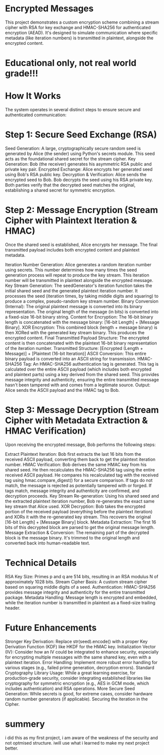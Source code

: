 # Encrypted Messages
This project demonstrates a custom encryption scheme combining a stream cipher with RSA for key exchange and HMAC-SHA256 for authenticated encryption (AEAD). It's designed to simulate communication where specific metadata (like iteration numbers) is transmitted in plaintext, alongside the encrypted content.

# Educational only, not real world grade!!!

# How It Works
The system operates in several distinct steps to ensure secure and authenticated communication:

# Step 1: Secure Seed Exchange (RSA)
Seed Generation: A large, cryptographically secure random seed is generated by Alice (the sender) using Python's secrets module. This seed acts as the foundational shared secret for the stream cipher.
Key Generation: Bob (the receiver) generates his asymmetric RSA public and private key pair.
Encrypted Exchange: Alice encrypts her generated seed using Bob's RSA public key.
Decryption & Verification: Alice sends the encrypted seed to Bob. Bob decrypts the seed using his RSA private key. Both parties verify that the decrypted seed matches the original, establishing a shared secret for symmetric encryption.

# Step 2: Message Encryption (Stream Cipher with Plaintext Iteration & HMAC)
Once the shared seed is established, Alice encrypts her message. The final transmitted payload includes both encrypted content and plaintext metadata.

Iteration Number Generation: Alice generates a random iteration number using secrets. This number determines how many times the seed generation process will repeat to produce the key stream. This iteration number will be transmitted in plaintext alongside the encrypted message.
Key Stream Generation: The seedGenerator's iteration function takes the initial shared seed and the generated plaintext iteration number. It processes the seed (iteration times, by taking middle digits and squaring) to produce a complex, pseudo-random key stream number.
Binary Conversion (Internal):
The original plaintext message is converted into its binary representation.
The original length of the message (in bits) is converted into a fixed-size 16-bit binary string.
Content for Encryption: The 16-bit binary length is concatenated with the message binary: [16-bit Length] + [Message Binary].
XOR Encryption: This combined block (length + message binary) is then XORed with the generated key stream binary. This produces the encrypted content.
Final Transmitted Payload Structure: The encrypted content is then concatenated with the plaintext 16-bit binary representation of the iteration number.
Transmitted Structure: [Encrypted (Length + Message)] + [Plaintext (16-bit Iteration)]
ASCII Conversion: This entire binary payload is converted into an ASCII string for transmission.
HMAC-SHA256 Tag: An HMAC-SHA256 authentication tag is generated. This tag is calculated over the entire ASCII payload (which includes both encrypted and plaintext parts) using a key derived from the shared seed. This provides message integrity and authenticity, ensuring the entire transmitted message hasn't been tampered with and comes from a legitimate source.
Output: Alice sends the ASCII payload and the HMAC tag to Bob.

# Step 3: Message Decryption (Stream Cipher with Metadata Extraction & HMAC Verification)
Upon receiving the encrypted message, Bob performs the following steps:

Extract Plaintext Iteration: Bob first extracts the last 16 bits from the received ASCII payload, converting them back to get the plaintext iteration number.
HMAC Verification: Bob derives the same HMAC key from his shared seed. He then recalculates the HMAC-SHA256 tag using the entire received ASCII payload. He compares his recalculated tag with the received tag using hmac.compare_digest() for a secure comparison.
If tags do not match, the message is rejected as potentially tampered with or forged.
If tags match, message integrity and authenticity are confirmed, and decryption proceeds.
Key Stream Re-generation: Using his shared seed and the extracted plaintext iteration number, Bob re-generates the exact same key stream that Alice used.
XOR Decryption: Bob takes the encrypted portion of the received payload (everything before the plaintext iteration) and XORs it with the re-generated key stream. This recovers the original [16-bit Length] + [Message Binary] block.
Metadata Extraction: The first 16 bits of this decrypted block are parsed to get the original message length.
Message Extraction & Conversion: The remaining part of the decrypted block is the message binary. It's trimmed to the original length and converted back into human-readable text.

# Technical Details
RSA Key Size: Primes p and q are 514 bits, resulting in an RSA modulus N of approximately 1028 bits.
Stream Cipher Basis: A custom stream cipher based on squaring middle digits of a seed.
Authentication: HMAC-SHA256 provides message integrity and authenticity for the entire transmitted package.
Metadata Handling: Message length is encrypted and embedded, while the iteration number is transmitted in plaintext as a fixed-size trailing header.


# Future Enhancements
Stronger Key Derivation: Replace str(seed).encode() with a proper Key Derivation Function (KDF) like HKDF for the HMAC key.
Initialization Vector (IV): Consider how an IV could be integrated to enhance security, especially for encrypting multiple messages with the same shared key, even with a plaintext iteration.
Error Handling: Implement more robust error handling for various stages (e.g., failed prime generation, decryption errors).
Standard Cryptography Library Usage: While a great learning exercise, for production-grade security, consider integrating established libraries like cryptography for symmetric encryption (e.g., AES in GCM mode, which includes authentication) and RSA operations.
More Secure Seed Generation: While secrets is good, for extreme cases, consider hardware random number generators (if applicable).
Securing the iteration in the Cipher.

# summery
i did this as my first project, i am aware of the weakness of the security and not optmised structure.  iwill use what i learned to make my next project better.
 
